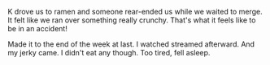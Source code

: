 K drove us to ramen and someone rear-ended us while we waited to merge. It felt like we ran over something really crunchy. That's what it feels like to be in an accident!

Made it to the end of the week at last. I watched streamed afterward. And my jerky came. I didn't eat any though. Too tired, fell asleep.
